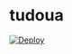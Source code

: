 # tudoua
[![Deploy](https://www.herokucdn.com/deploy/button.png)](https://dashboard.heroku.com/new?template=https://github.com/dahaibaosdfghjkloo/tudoua)
